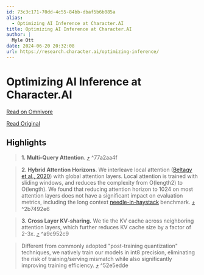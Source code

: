 ```yaml
---
id: 73c3c171-70dd-4c55-84bb-dbaf5b6b085a
alias:
  - Optimizing AI Inference at Character.AI
title: Optimizing AI Inference at Character.AI
author: |
  Myle Ott
date: 2024-06-20 20:32:08
url: https://research.character.ai/optimizing-inference/
---
```


# Optimizing AI Inference at Character.AI

[Read on Omnivore](https://omnivore.app/me/https-research-character-ai-optimizing-inference-190372286ad)

[Read Original](https://research.character.ai/optimizing-inference/)

## Highlights

> **1\. Multi-Query Attention**. [⤴️](https://omnivore.app/me/https-research-character-ai-optimizing-inference-190372286ad#77a2aa4f-9b7a-431c-9b08-dfbe6d59ef55)  ^77a2aa4f

> **2\. Hybrid Attention Horizons**. We interleave local attention ([Beltagy et al., 2020](https://arxiv.org/abs/2004.05150v2?ref=research.character.ai)) with global attention layers. Local attention is trained with sliding windows, and reduces the complexity from O(length2) to O(length). We found that reducing attention horizon to 1024 on most attention layers does not have a significant impact on evaluation metrics, including the long context [needle-in-haystack](https://github.com/gkamradt/LLMTest%5FNeedleInAHaystack?ref=research.character.ai) benchmark. [⤴️](https://omnivore.app/me/https-research-character-ai-optimizing-inference-190372286ad#2b7492e6-20a8-4428-930c-ca25513d830c)  ^2b7492e6

> **3\. Cross Layer KV-sharing.** We tie the KV cache across neighboring attention layers, which further reduces KV cache size by a factor of 2-3x. [⤴️](https://omnivore.app/me/https-research-character-ai-optimizing-inference-190372286ad#a9c952c9-96ce-4aea-8954-0d176cc842ed)  ^a9c952c9

> Different from commonly adopted "post-training quantization" techniques, we natively train our models in int8 precision, eliminating the risk of training/serving mismatch while also significantly improving training efficiency. [⤴️](https://omnivore.app/me/https-research-character-ai-optimizing-inference-190372286ad#52e5edde-0314-48ff-9c7f-3415f5a177b4)  ^52e5edde

